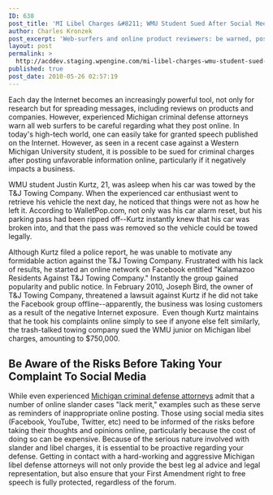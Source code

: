 ```yaml
---
ID: 638
post_title: 'MI Libel Charges &#8211; WMU Student Sued After Social Media Bash of Towing Company'
author: Charles Kronzek
post_excerpt: 'Web-surfers and online product reviewers: be warned, posting your opinions online can be dangerous and costly. Such is the example of Western Michigan University student Justin Kurtz who was recently sued for slander and libel after expressing an unfavorable review of a local towing company in an online social forum. '
layout: post
permalink: >
  http://acddev.staging.wpengine.com/mi-libel-charges-wmu-student-sued-after-social-media-bash-of-towing-company.html
published: true
post_date: 2010-05-26 02:57:19
---
```

Each day the Internet becomes an increasingly powerful tool, not only for research but for spreading messages, including reviews on products and companies. However, experienced Michigan criminal defense attorneys warn all web surfers to be careful regarding what they post online. In today's high-tech world, one can easily take for granted speech published on the Internet. However, as seen in a recent case against a Western Michigan University student, it is possible to be sued for criminal charges after posting unfavorable information online, particularly if it negatively impacts a business.

WMU student Justin Kurtz, 21, was asleep when his car was towed by the T&amp;J Towing Company. When the experienced car enthusiast went to retrieve his vehicle the next day, he noticed that things were not as how he left it. According to WalletPop.com, not only was his car alarm reset, but his parking pass had been ripped off--Kurtz instantly knew that his car was broken into, and that the pass was removed so the vehicle could be towed legally.

Although Kurtz filed a police report, he was unable to motivate any formidable action against the T&amp;J Towing Company. Frustrated with his lack of results, he started an online network on Facebook entitled "Kalamazoo Residents Against T&amp;J Towing Company." Instantly the group gained popularity and public notice. In February 2010, Joseph Bird, the owner of T&amp;J Towing Company, threatened a lawsuit against Kurtz if he did not take the Facebook group offline--apparently, the business was losing customers as a result of the negative Internet exposure.  Even though Kurtz maintains that he took his complaints online simply to see if anyone else felt similarly, the trash-talked towing company sued the WMU junior on Michigan libel charges, amounting to $750,000.
<h2>Be Aware of the Risks Before Taking Your Complaint To Social Media</h2>
While even experienced <a href="http://acddev.staging.wpengine.com/" target="_blank">Michigan criminal defense attorneys</a> admit that a number of online slander cases "lack merit," examples such as these serve as reminders of inappropriate online posting. Those using social media sites (Facebook, YouTube, Twitter, etc) need to be informed of the risks before taking their thoughts and opinions online, particularly because the cost of doing so can be expensive. Because of the serious nature involved with slander and libel charges, it is essential to be proactive regarding your defense. Getting in contact with a hard-working and aggressive Michigan libel defense attorneys will not only provide the best leg al advice and legal representation, but also ensure that your First Amendment right to free speech is fully protected, regardless of the forum.